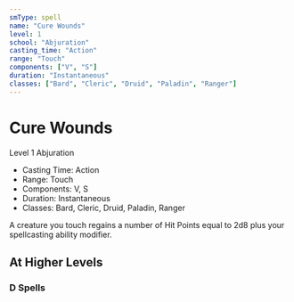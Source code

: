 ```yaml
---
smType: spell
name: "Cure Wounds"
level: 1
school: "Abjuration"
casting_time: "Action"
range: "Touch"
components: ["V", "S"]
duration: "Instantaneous"
classes: ["Bard", "Cleric", "Druid", "Paladin", "Ranger"]
---
```


# Cure Wounds
Level 1 Abjuration

- Casting Time: Action
- Range: Touch
- Components: V, S
- Duration: Instantaneous
- Classes: Bard, Cleric, Druid, Paladin, Ranger

A creature you touch regains a number of Hit Points equal to 2d8 plus your spellcasting ability modifier.

## At Higher Levels

### D Spells
